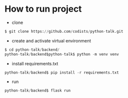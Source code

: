 # How to run project 
- clone
```python
$ git clone https://github.com/codists/python-talk.git
```
- create and activate virtual environment
```python
$ cd python-talk/backend/
python-talk/backend$python-talk$ python -m venv venv
```
- install requirements.txt
```python
python-talk/backend$ pip install -r requirements.txt
```
- run 
```python
python-talk/backend$ flask run
```
